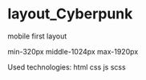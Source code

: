 # layout_Cyberpunk

mobile first layout

min-320px
middle-1024px
max-1920px

Used technologies: html css js scss
